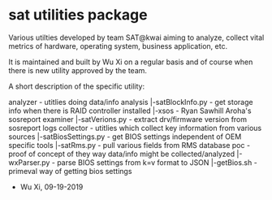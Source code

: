 sat utilities package
=====================

Various utilties developed by team SAT@kwai aiming to analyze, collect vital metrics of hardware, operating system, business application, etc.

It is maintained and built by Wu Xi on a regular basis and of course when there is new utility approved by the team.

A short description of the specific utility:

analyzer - utitlies doing data/info analysis
    |-satBlockInfo.py - get storage info when there is RAID controller installed
    |-xsos - Ryan Sawhill Aroha's sosreport examiner
    |-satVerions.py - extract drv/firmware version from sosreport logs
collector - utitlies which collect key information from various sources
    |-satBiosSettings.py - get BIOS settings independent of OEM specific tools
    |-satRms.py - pull various fields from RMS database
poc - proof of concept of they way data/info might be collected/analyzed
    |-wxParser.py - parse BIOS settings from k=v format to JSON
    |-getBios.sh - primeval way of getting bios settings

- Wu Xi, 09-19-2019
